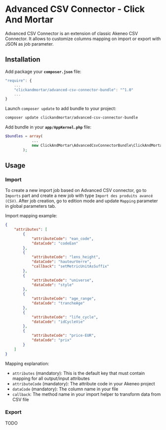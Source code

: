 # Advanced CSV Connector - Click And Mortar

Advanced CSV Connector is an extension of classic Akeneo CSV Connector. It allows to customize columns mapping on import or export with JSON as job parameter.

## Installation

Add package your **`composer.json`** file:
```javascript
"require": {
    ...
    "clickandmortar/advanced-csv-connector-bundle": "^1.0"
    ...
}
```

Launch `composer update` to add bundle to your project:
```bash
composer update clickandmortar/advanced-csv-connector-bundle
```

Add bundle in your **`app/AppKernel.php`** file:
```php
$bundles = array(
            ...
            new ClickAndMortar\AdvancedCsvConnectorBundle\ClickAndMortarAdvancedCsvConnectorBundle(),
        );
```

## Usage

### Import

To create a new import job based on Advanced CSV connector, go to `Imports` part and create a new job with type `Import des produits avancé (CSV)`.
After job creation, go to edition mode and update `Mapping` parameter in global parameters tab.

Import mapping example:

```json
{
    "attributes": [
        {
            "attributeCode": "ean_code",
            "dataCode": "codeEan"
        },
        {
            "attributeCode": "lens_height",
            "dataCode": "hauteurVerre",
            "callback": "setMetricUnitAsSuffix"
        },
        {
            "attributeCode": "universe",
            "dataCode": "style"
        },
        {
            "attributeCode": "age_range",
            "dataCode": "trancheAge"
        },
        {
            "attributeCode": "life_cycle",
            "dataCode": "idCycleVie"
        },
        {
            "attributeCode": "price-EUR",
            "dataCode": "prix"
        }
    ]
}
```

Mapping explanation:

* `attributes` (mandatory): This is the default key that must contain mapping for all output/input attributes
* `attributeCode` (mandatory): The attribute code in your Akeneo project
* `dataCode` (mandatory): The column name in your file
* `callback`: The method name in your import helper to transform data from CSV file

### Export

TODO